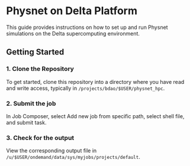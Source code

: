 # Physnet on Delta Platform

This guide provides instructions on how to set up and run Physnet simulations on the Delta supercomputing environment.

## Getting Started

### 1. Clone the Repository

To get started, clone this repository into a directory where you have read and write access, typically in `/projects/bdao/$USER/physnet_hpc`.

### 2. Submit the job

In Job Composer, select Add new job from specific path, select shell file, and submit task.

### 3. Check for the output
View the corresponding output file in `/u/$USER/ondemand/data/sys/myjobs/projects/default`.

